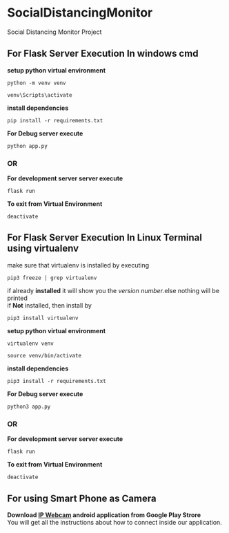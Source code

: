 # SocialDistancingMonitor
Social Distancing Monitor Project

## For Flask Server Execution In windows cmd

**setup python virtual environment**

```
python -m venv venv

venv\Scripts\activate
```

**install dependencies**
```
pip install -r requirements.txt
```

**For Debug server execute**
```
python app.py
```

### OR

**For development server server execute**
```
flask run
```

**To exit from Virtual Environment**
```
deactivate
```

## For Flask Server Execution In Linux Terminal using virtualenv
make sure that virtualenv is installed by executing
```
pip3 freeze | grep virtualenv
```
if already **installed** it will show you the *version number*.else nothing will be printed <br />
if **Not** installed, then install by 
```
pip3 install virtualenv
```

**setup python virtual environment**

```
virtualenv venv

source venv/bin/activate
```

**install dependencies**
```
pip3 install -r requirements.txt
```

**For Debug server execute**
```
python3 app.py
```

### OR

**For development server server execute**
```
flask run
```

**To exit from Virtual Environment**
```
deactivate
```

## For using Smart Phone as Camera
**Download [IP Webcam](https://play.google.com/store/apps/details?id=com.pas.webcam&hl=en_IN) android application from Google Play Strore** <br />
You will get all the instructions about how to connect inside our application.
